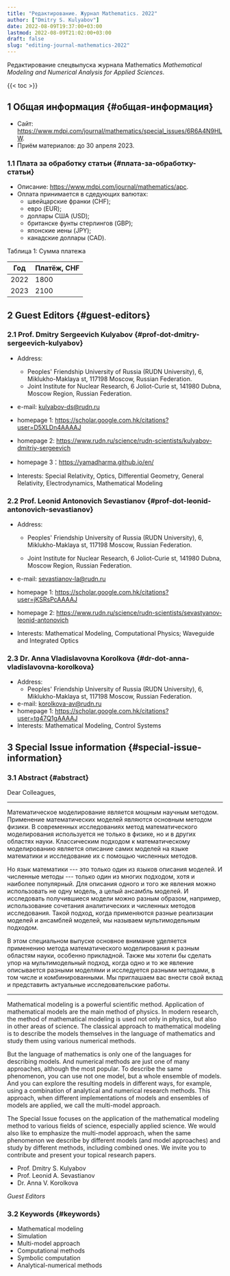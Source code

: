 ```yaml
---
title: "Редактирование. Журнал Mathematics. 2022"
author: ["Dmitry S. Kulyabov"]
date: 2022-08-09T19:37:00+03:00
lastmod: 2022-08-09T21:02:00+03:00
draft: false
slug: "editing-journal-mathematics-2022"
---
```


Редактирование спецвыпуска журнала Mathematics _Mathematical Modeling and Numerical Analysis for Applied Sciences_.

<!--more-->

{{< toc >}}


## <span class="section-num">1</span> Общая информация {#общая-информация}

-   Сайт: <https://www.mdpi.com/journal/mathematics/special_issues/6R6A4N9HLW>.
-   Приём материалов: до 30 апреля 2023.


### <span class="section-num">1.1</span> Плата за обработку статьи {#плата-за-обработку-статьи}

-   Описание: <https://www.mdpi.com/journal/mathematics/apc>.
-   Оплата принимается в сдедующих валютах:
    -   швейцарские франки (CHF);
    -   евро (EUR);
    -   доллары США (USD);
    -   британске фунты стерлингов (GBP);
    -   японские иены (JPY);
    -   канадские доллары (CAD).

<div class="table-caption">
  <span class="table-number">&#1058;&#1072;&#1073;&#1083;&#1080;&#1094;&#1072; 1:</span>
  Сумма платежа
</div>

| Год  | Платёж, CHF |
|------|-------------|
| 2022 | 1800        |
| 2023 | 2100        |


## <span class="section-num">2</span> Guest Editors {#guest-editors}


### <span class="section-num">2.1</span> Prof. Dmitry Sergeevich Kulyabov {#prof-dot-dmitry-sergeevich-kulyabov}

-   Address:
    -   Peoples' Friendship University of Russia (RUDN University), 6, Miklukho-Maklaya st, 117198 Moscow, Russian Federation.
    -   Joint Institute for Nuclear Research, 6 Joliot-Curie st, 141980 Dubna, Moscow Region, Russian Federation.
-   e-mail: kulyabov-ds@rudn.ru
-   homepage 1: <https://scholar.google.com.hk/citations?user=D5XLDn4AAAAJ>
-   homepage 2: <https://www.rudn.ru/science/rudn-scientists/kulyabov-dmitriy-sergeevich>
-   homepage 3：<https://yamadharma.github.io/en/>

-   Interests: Special Relativity, Optics, Differential Geometry, General Relativity, Electrodynamics, Mathematical Modeling


### <span class="section-num">2.2</span> Prof. Leonid Antonovich Sevastianov {#prof-dot-leonid-antonovich-sevastianov}

-   Address:
    -   Peoples' Friendship University of Russia (RUDN University), 6, Miklukho-Maklaya st, 117198 Moscow, Russian Federation.

    -   Joint Institute for Nuclear Research, 6 Joliot-Curie st, 141980 Dubna, Moscow Region, Russian Federation.

-   e-mail: sevastianov-la@rudn.ru
-   homepage 1: <https://scholar.google.com.hk/citations?user=jKSRsPcAAAAJ>
-   homepage 2: <https://www.rudn.ru/science/rudn-scientists/sevastyanov-leonid-antonovich>
-   Interests: Mathematical Modeling, Computational Physics; Waveguide and Integrated Optics


### <span class="section-num">2.3</span> Dr. Anna Vladislavovna Korolkova {#dr-dot-anna-vladislavovna-korolkova}

-   Address:
    -   Peoples' Friendship University of Russia (RUDN University), 6, Miklukho-Maklaya st, 117198 Moscow, Russian Federation.
-   e-mail: korolkova-av@rudn.ru
-   homepage 1: <https://scholar.google.com.hk/citations?user=tg47Q1gAAAAJ>
-   Interests: Mathematical Modeling, Control Systems


## <span class="section-num">3</span> Special Issue information {#special-issue-information}


### <span class="section-num">3.1</span> Abstract {#abstract}

Dear Colleagues,

---

Математическое моделирование является мощным научным методом. Применение математических моделей являются основным методом физики. В современных исследованиях метод математического моделирования используется не только в физике,  но и в других областях науки. Классическим подходом к математическому моделированию является описание самих моделей на языке математики и исследование их с помощью численных методов.

Но язык математики ---  это только один из языков описания моделей. И численные методы --- только один из многих подходом, хотя и наиболее популярный. Для описания одного и того же явления можно использовать не одну модель, а целый ансамбль моделей. И исследовать получившиеся модели можно разным образом, например, использование сочетания аналитических и численных методов исследования. Такой подход, когда применяются разные реализации моделей и ансамблей моделей, мы называем мультимодельным подходом.

В этом специальном выпуске основное внимание уделяется применению метода математического моделирования к разным областям науки, особенно прикладной. Также мы хотели бы сделать упор на мультимодельный подход, когда одно и то же явление описывается разными моделями и исследуется разными методами, в том числе и комбинированными. Мы приглашаем вас внести свой вклад и представить актуальные исследовательские работы.

---

Mathematical modeling is a powerful scientific method. Application of mathematical models are the main method of physics. In modern research, the method of mathematical modeling is used not only in physics, but also in other areas of science. The classical approach to mathematical modeling is to describe the models themselves in the language of mathematics and study them using various numerical methods.

But the language of mathematics is only one of the languages for describing models. And numerical methods are just one of many approaches, although the most popular. To describe the same phenomenon, you can use not one model, but a whole ensemble of models. And you can explore the resulting models in different ways, for example, using a combination of analytical and numerical research methods. This approach, when different implementations of models and ensembles of models are applied, we call the multi-model approach.

The Special Issue focuses on the application of the mathematical modeling method to various fields of science, especially applied science. We would also like to emphasize the multi-model approach, when the same phenomenon we describe by different models (and model approaches) and study by different methods, including combined ones. We invite you to contribute and present your topical research papers.

-   Prof. Dmitry S. Kulyabov
-   Prof. Leonid A. Sevastianov
-   Dr. Anna V. Korolkova

_Guest Editors_


### <span class="section-num">3.2</span> Keywords {#keywords}

-   Mathematical modeling
-   Simulation
-   Multi-model approach
-   Computational methods
-   Symbolic computation
-   Analytical-numerical methods
